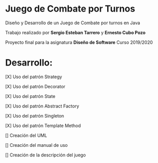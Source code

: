 # Juego de Combate por Turnos
Diseño y Desarrollo de un Juego de Combate por turnos en Java

Trabajo realizado por <b>Sergio Esteban Tarrero</b> y <b>Ernesto Cubo Pozo</b>

Proyecto final para la asignatura <b>Diseño de Software</b> Curso 2019/2020

# Desarrollo:

[X] Uso del patrón Strategy

[X] Uso del patrón Decorator
  
[X] Uso del patrón State
  
[X] Uso del patrón Abstract Factory
  
[X] Uso del patrón Singleton
  
[X] Uso del patrón Template Method

[] Creación del UML

[] Creación del manual de uso

[] Creación de la descripción del juego
